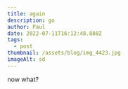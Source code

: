 ```yaml
---
title: again
description: go
author: Paul
date: 2022-07-11T16:12:48.888Z
tags:
  - post
thumbnail: /assets/blog/img_4423.jpg
imageAlt: sd
---
```

now what?